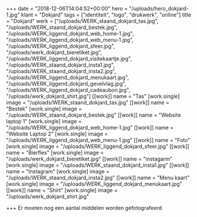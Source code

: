 +++
date = "2018-12-06T14:04:52+00:00"
hero = "/uploads/hero_dokjard-1.jpg"
klant = "Dokjard"
tags = ["identiteit", "logo", "drukwerk", "online"]
title = "Dokjard"
werk = ["/uploads/WERK_staand_dokjard_tas.jpg", "/uploads/WERK_staand_dokjard_bestek.jpg", "/uploads/WERK_liggend_dokjard_web_home-1.jpg", "/uploads/WERK_liggend_dokjard_web_menu-1.jpg", "/uploads/WERK_liggend_dokjard_sfeer.jpg", "/uploads/werk_dokjard_bieretiket.jpg", "/uploads/WERK_liggend_dokjard_visitekaartje.jpg", "/uploads/WERK_staand_dokjard_insta1.jpg", "/uploads/WERK_staand_dokjard_insta2.jpg", "/uploads/WERK_liggend_dokjard_menukaart.jpg", "/uploads/WERK_liggend_dokjard_gevelvlag.jpg", "/uploads/WERK_liggend_dokjard_cadeaubon.jpg", "/uploads/werk_dokjard_shirt.jpg"]
[[work]]
name = "Tas"
[work.single]
image = "/uploads/WERK_staand_dokjard_tas.jpg"
[[work]]
name = "Bestek"
[work.single]
image = "/uploads/WERK_staand_dokjard_bestek.jpg"
[[work]]
name = "Website laptop 1"
[work.single]
image = "/uploads/WERK_liggend_dokjard_web_home-1.jpg"
[[work]]
name = "Website Laptop 2"
[work.single]
image = "/uploads/WERK_liggend_dokjard_web_menu-1.jpg"
[[work]]
name = "Foto"
[work.single]
image = "/uploads/WERK_liggend_dokjard_sfeer.jpg"
[[work]]
name = "Bierfles"
[work.single]
image = "/uploads/werk_dokjard_bieretiket.jpg"
[[work]]
name = "instagarm"
[work.single]
image = "/uploads/WERK_staand_dokjard_insta1.jpg"
[[work]]
name = "Instagram"
[work.single]
image = "/uploads/WERK_staand_dokjard_insta2.jpg"
[[work]]
name = "Menu kaart"
[work.single]
image = "/uploads/WERK_liggend_dokjard_menukaart.jpg"
[[work]]
name = "Shirt"
[work.single]
image = "/uploads/werk_dokjard_shirt.jpg"

+++
Er moeten nog een aantal middelen worden gefotografeerd